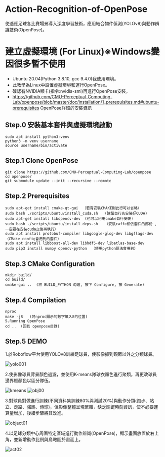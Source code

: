 # Action-Recognition-of-OpenPose
使適應足球各比賽場景導入深度學習技術，應用結合物件偵測(YOLOv8)與動作辨識技術(OpenPose)。

# 建立虛擬環境 (For Linux)※Windows變因很多暫不使用


- Ubuntu 20.04(Python 3.8.10, gcc 9.4.0)我使用環境。
- 此教學為Linux中設置虛擬環境和運行OpenPose。
- 確認有NVIDIA顯卡(指令:nvidia-smi)再進行OpenPose安裝。
- https://github.com/CMU-Perceptual-Computing-Lab/openpose/blob/master/doc/installation/1_prerequisites.md#ubuntu-prerequisites   OpenPose詳細的安裝資訊
## Step.0 安裝基本套件與虛擬環境啟動

```
sudo apt install python3-venv
python3 -m venv username
source username/bin/activate
```
## Step.1 Clone OpenPose

```
git clone https://github.com/CMU-Perceptual-Computing-Lab/openpose
cd openpose/
git submodule update --init --recursive --remote
```
## Step.2 Prerequisites

```
sudo apt-get install cmake-qt-gui  （若有安裝CMAKE則此行可以省略）
sudo bash ./scripts/ubuntu/install_cuda.sh   (建議自行先安裝好CUDA)
sudo apt-get install libopencv-dev  (也可以利用cmake自行安裝)
sudo bash ./scripts/ubuntu/install_deps.sh   （安裝caffe相依套件的部份 , 一定要在安裝cuda之後再執行）
sudo apt install protobuf-compiler libgoogle-glog-dev libgflags-dev （CMake config會用到的套件）
sudo apt install libboost-all-dev libhdf5-dev libatlas-base-dev  
sudo pip3 install numpy opencv-python  （使用python語法會用到）
```

## Step.3 CMake Configuration

```
mkdir build/
cd build/
cmake-gui ..  (將 BUILD_PYTHON 勾選, 按下 Configure, 按 Generate)
```
## Step.4 Compilation

```
nproc
make -j8   (將nproc顯示的數字填入8的位置)
5.Running OpenPose
cd ..  (回到 openpose目錄)
```
## Step.5 DEMO
1.於Roboflow平台使用YOLOv8訓練足球員，使影像抓到觀眾以外之分類球員。

![yolo001](https://github.com/user-attachments/assets/81496706-34bc-417f-a75c-d04d982d2bfe)

2.使影像球員背景顏色過濾，並使用K-means隊球衣顏色進行聚類，再更改球員邊界框顏色以區分隊伍。

![kmeans](https://github.com/user-attachments/assets/3e6aa7fd-f1b5-465e-851c-5f068b5ae11b)
![obj00](https://github.com/user-attachments/assets/36fcda30-5b06-4e00-87d8-8bff47527e11)

3.對球員對做進行訓練(不同資料集訓練80%與測試20%)與動作分類(跑步、站立、走路、強踢、傳球)，但影像整體呈現繁雜，缺乏關鍵時刻資訊，使不必要運算量增加，後續步驟將其改進。

![objact01](https://github.com/user-attachments/assets/5b30653f-61d4-40c2-8a75-5226f397aef5)

4.以足球分類中心周圍特定區域進行動作辨識(OpenPose)，顯示畫面放置於右上角，並新增動作比例與鳥瞰圖於畫面上。

![act02](https://github.com/user-attachments/assets/9cdbe58e-cba1-4129-ad35-6fcfc0ced917)



